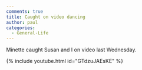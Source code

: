 ```yaml
---
comments: true
title: Caught on video dancing
author: paul
categories:
  - General-Life
---
```

Minette caught Susan and I on video last Wednesday.

{% include youtube.html id="GTdzuJAEsKE" %}
